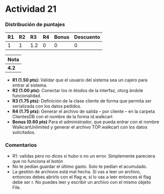 # Actividad 21
### Distribución de puntajes
| R1 | R2 | R3 | R4 | Bonus | Descuento |
|:--------|:--------|:--------|:--------|:--------|:---|
| 1 | 1 | 1.2 | 0 | 0 | 0 |

| Nota |
|:-----|
| **4.2** |

- **R1 (1.50 pts):** Validar que el usuario del sistema sea un cajero para entrar al sistema.
- **R2 (1.00 pts):** Conectar los m ́etodos de la interfaz, otorg ́andole funcionalidad.
- **R3 (1.75 pts):** Definición de la clase cliente de forma que permita ser serializada con los datos pedidos.
- **R4 (1.75 pts):** Generar el archivo de salida – por cliente – en la carpeta ClientesDB con el nombre de la forma id.walkcart
- **Bonus (0.60 pts)** Para el administrador, que pueda entrar con el nombre WalkcartUnlimited y generar el archivo TOP.walkcart con los datos solicitados.

### Comentarios
- R1: validas pero no dices si hubo o no un error. Simplemente pareciera que no funciona el botón
- No te pedían guardar el último gasto. Solo te pedían el acumulado.
- La gestión de archivos está mal hecha. Si vas a leer un archivo, entonces debes abrirlo con el flag w, si lo vas a leer entonces el flag debe ser r. No puedes leer y escribir un archivo con el mismo objeto File. 
